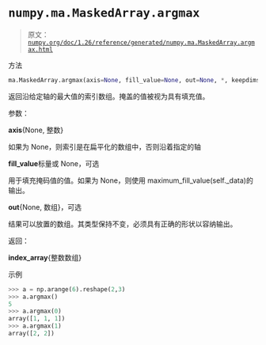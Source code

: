 # `numpy.ma.MaskedArray.argmax`

> 原文：[`numpy.org/doc/1.26/reference/generated/numpy.ma.MaskedArray.argmax.html`](https://numpy.org/doc/1.26/reference/generated/numpy.ma.MaskedArray.argmax.html)

方法

```py
ma.MaskedArray.argmax(axis=None, fill_value=None, out=None, *, keepdims=<no value>)
```

返回沿给定轴的最大值的索引数组。掩盖的值被视为具有填充值。

参数：

**axis**{None, 整数}

如果为 None，则索引是在扁平化的数组中，否则沿着指定的轴

**fill_value**标量或 None，可选

用于填充掩码值的值。如果为 None，则使用 maximum_fill_value(self._data)的输出。

**out**{None, 数组}，可选

结果可以放置的数组。其类型保持不变，必须具有正确的形状以容纳输出。

返回：

**index_array**{整数数组}

示例

```py
>>> a = np.arange(6).reshape(2,3)
>>> a.argmax()
5
>>> a.argmax(0)
array([1, 1, 1])
>>> a.argmax(1)
array([2, 2]) 
```
